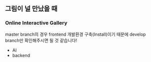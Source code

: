 ## 그림이 널 만났을 때
### Online Interactive Gallery

master branch의 경우 frontend 개발환경 구축(Install)이기 때문에 develop branch만 확인해주시면 될 것 같습니다!
- AI
- backend
